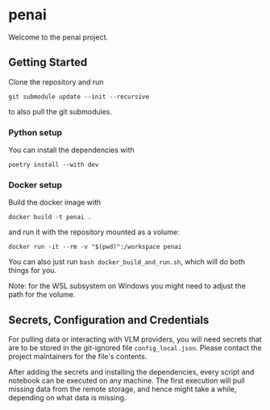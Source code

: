 # penai

Welcome to the penai project.

## Getting Started

Clone the repository and run

```shell
git submodule update --init --recursive
```

to also pull the git submodules.

### Python setup

You can install the dependencies with

```shell
poetry install --with dev
```

### Docker setup

Build the docker image with

```shell
docker build -t penai .
```

and run it with the repository mounted as a volume:

```shell
docker run -it --rm -v "$(pwd)":/workspace penai
```

You can also just run `bash docker_build_and_run.sh`, which will do both things
for you.

Note: for the WSL subsystem on Windows you might need to adjust the path for the
volume.

## Secrets, Configuration and Credentials

For pulling data or interacting with VLM providers, you will need secrets that
are to be
stored in the git-ignored file `config_local.json`. Please contact the project
maintainers
for the file's contents.

After adding the secrets and installing the dependencies, every script and
notebook
can be executed on any machine. The first execution will pull missing data from
the
remote storage, and hence might take a while, depending on what data is missing.
